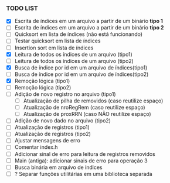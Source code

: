 ### TODO LIST

- [x] Escrita de índices em um arquivo a partir de um binário **tipo 1**  
- [ ] Escrita de índices em um arquivo a partir de um binário **tipo 2**  
- [ ] Quicksort em lista de índices (não está funcionando)
- [ ] Testar quicksort em lista de índices
- [ ] Insertion sort em lista de índices
- [x] Leitura de todos os índices de um arquivo (tipo1)
- [ ] Leitura de todos os índices de um arquivo (tipo2)
- [x] Busca de índice por id em um arquivo de índices(tipo1)
- [ ] Busca de índice por id em um arquivo de índices(tipo2)
- [x] Remoção lógica (tipo1)
- [ ] Remoção lógica (tipo2)
- [ ] Adição de novo registro no arquivo (tipo1) 
    - [ ] Atualização de pilha de removidos (caso reutilize espaço)
    - [ ] Atualização de nroRegRem (caso reutilize espaço)
    - [ ] Atualização de proxRRN (caso NÃO reutilize espaço)
- [ ] Adição de novo dado no arquivo (tipo2)
- [ ] Atualização de registros (tipo1)
- [ ] Atualização de registros (tipo2)
- [ ] Ajustar mensagens de erro
- [ ] Comentar index.h
- [ ] Adicionar sinal de erro para leitura de registros removidos
- [ ] Main (antiga): adicionar sinais de erro para operação 3
- [ ] Busca binária em arquivo de índices
- [ ] ? Separar funções utilitárias em uma biblioteca separada
